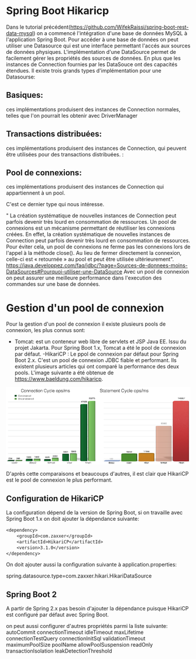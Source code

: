 # Spring Boot Hikaricp

Dans le tutorial précédent(https://github.com/WifekRaissi/spring-boot-rest-data-mysql) on a commencé l'intégration d'une base de données MySQL à l'application Spring Boot. 
Pour accéder à  une base de données on peut utiliser une Datasource qui est une interface permettant l'accés aux sources de données physiques.
L'implémentation d'une DataSource permet de facilement gérer les propriétés des sources de données. En plus que les instances de Connection fournies par les DataSouce ont des capacités étendues.
Il existe trois grands types d'implémentation pour une Datasourse:

   ##     Basiques:
   ces implémentations produisent des instances de Connection normales, telles que l'on pourrait les obtenir avec DriverManager

   ##     Transactions distribuées:
   ces implémentations produisent des instances de Connection, qui peuvent être utilisées pour des transactions distribuées. 
:
   
##       Pool de connexions:
ces implémentations produisent des instances de Connection qui appartiennent à un pool.

C'est ce dernier type qui nous intéresse.

 " La création systématique de nouvelles instances de Connection peut parfois devenir très lourd en consommation de ressources.
Un pool de connexions est un mécanisme permettant de réutiliser les connexions créées. En effet, la création systématique de nouvelles instances de Connection peut parfois devenir très lourd en consommation de ressources. Pour éviter cela, un pool de connexions ne ferme pas les connexions lors de l'appel à la méthode close(). Au lieu de fermer directement la connexion, celle-ci est « retournée » au pool et peut être utilisée ultérieurement".
https://java.developpez.com/faq/jdbc/?page=Sources-de-donnees-moins-DataSources#Pourquoi-utiliser-une-DataSource
Avec un pool de connexion on peut assurer une meilleure performance dans l'execution des commandes sur une base de données.
  #  Gestion d'un pool de connexion
  
  Pour la gestion d'un pool de connexion il existe plusieurs pools de connexion, les plus connus sont:
  
   - Tomcat: est un conteneur web libre de servlets et JSP Java EE. Issu du projet Jakarta. Pour Spring Boot 1.x, Tomcat a été le pool de connexion par défaut.
   -HikariCP : Le ppol de connexion par défaut pour Spring Boot 2.x. C'est un pool de connexion JDBC fiable et performant.
Ils existent plusieurs articles qui ont comparé la performance des deux pools.
L'image suivante a été obtenue de https://www.baeldung.com/hikaricp.

   ![alt text](https://github.com/WifekRaissi/spring-boot-Hikaricp/blob/master/src/main/resources/images/hikaricp.png)
   
 D'après cette comparaisons et beaucoups d'autres, il est clair que HikariCP est le pool de connexion le plus performant.
 
 ## Configuration de HikariCP
La configuration dépend de la version de Spring Boot, si on travaille avec Spring Boot 1.x on doit ajouter la dépendance suivante:

```
<dependency>
    <groupId>com.zaxxer</groupId>
    <artifactId>HikariCP</artifactId>
    <version>3.1.0</version>
</dependency> 

```
On doit ajouter aussi la configuration suivante à application.properties:

spring.datasource.type=com.zaxxer.hikari.HikariDataSource

## Spring Boot 2

A partir de Spring 2.x pas besoin d'ajouter la dépendance puisque HikariCP est configuré par défaut avec Spring Boot.


on peut aussi configurer d'autres propriétés parmi la liste suivante:
autoCommit
connectionTimeout
idleTimeout
maxLifetime
connectionTestQuery
connectionInitSql
validationTimeout
maximumPoolSize
poolName
allowPoolSuspension
readOnly
transactionIsolation
leakDetectionThreshold


